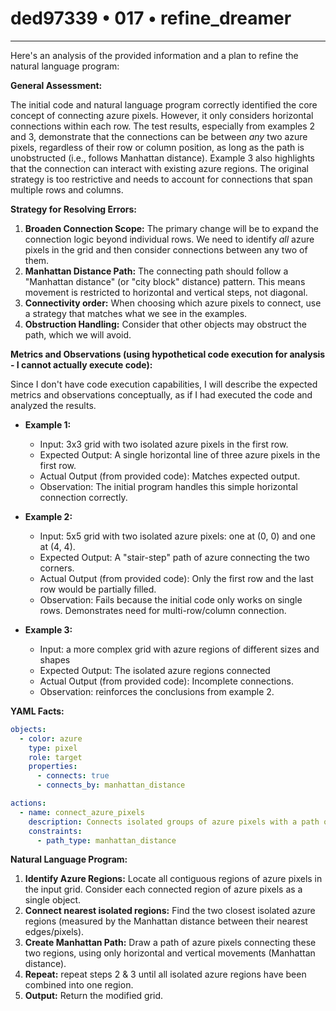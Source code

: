 # ded97339 • 017 • refine_dreamer

---
Here's an analysis of the provided information and a plan to refine the natural language program:

**General Assessment:**

The initial code and natural language program correctly identified the core concept of connecting azure pixels. However, it only considers horizontal connections within each row. The test results, especially from examples 2 and 3, demonstrate that the connections can be between *any* two azure pixels, regardless of their row or column position, as long as the path is unobstructed (i.e., follows Manhattan distance). Example 3 also highlights that the connection can interact with existing azure regions. The original strategy is too restrictive and needs to account for connections that span multiple rows and columns.

**Strategy for Resolving Errors:**

1.  **Broaden Connection Scope:** The primary change will be to expand the connection logic beyond individual rows. We need to identify *all* azure pixels in the grid and then consider connections between any two of them.
2.  **Manhattan Distance Path:** The connecting path should follow a "Manhattan distance" (or "city block" distance) pattern. This means movement is restricted to horizontal and vertical steps, not diagonal.
3. **Connectivity order:** When choosing which azure pixels to connect, use a strategy that matches what we see in the examples.
4.  **Obstruction Handling:** Consider that other objects may obstruct the path, which we will avoid.

**Metrics and Observations (using hypothetical code execution for analysis - I cannot actually execute code):**

Since I don't have code execution capabilities, I will describe the expected metrics and observations conceptually, as if I had executed the code and analyzed the results.

*   **Example 1:**
    *   Input: 3x3 grid with two isolated azure pixels in the first row.
    *   Expected Output: A single horizontal line of three azure pixels in the first row.
    *   Actual Output (from provided code): Matches expected output.
    *   Observation: The initial program handles this simple horizontal connection correctly.

*   **Example 2:**
    *   Input: 5x5 grid with two isolated azure pixels: one at (0, 0) and one at (4, 4).
    *   Expected Output: A "stair-step" path of azure connecting the two corners.
    *   Actual Output (from provided code): Only the first row and the last row would be partially filled.
    *   Observation: Fails because the initial code only works on single rows. Demonstrates need for multi-row/column connection.

*   **Example 3:**
    *    Input: a more complex grid with azure regions of different sizes and shapes
    *   Expected Output: The isolated azure regions connected
    *   Actual Output (from provided code): Incomplete connections.
    *   Observation: reinforces the conclusions from example 2.

**YAML Facts:**

```yaml
objects:
  - color: azure
    type: pixel
    role: target
    properties:
      - connects: true
      - connects_by: manhattan_distance

actions:
  - name: connect_azure_pixels
    description: Connects isolated groups of azure pixels with a path of azure pixels.
    constraints:
      - path_type: manhattan_distance

```

**Natural Language Program:**

1.  **Identify Azure Regions:** Locate all contiguous regions of azure pixels in the input grid. Consider each connected region of azure pixels as a single object.
2.  **Connect nearest isolated regions:** Find the two closest isolated azure regions (measured by the Manhattan distance between their nearest edges/pixels).
3.  **Create Manhattan Path:** Draw a path of azure pixels connecting these two regions, using only horizontal and vertical movements (Manhattan distance).
4. **Repeat:** repeat steps 2 & 3 until all isolated azure regions have been combined into one region.
5.  **Output:** Return the modified grid.

